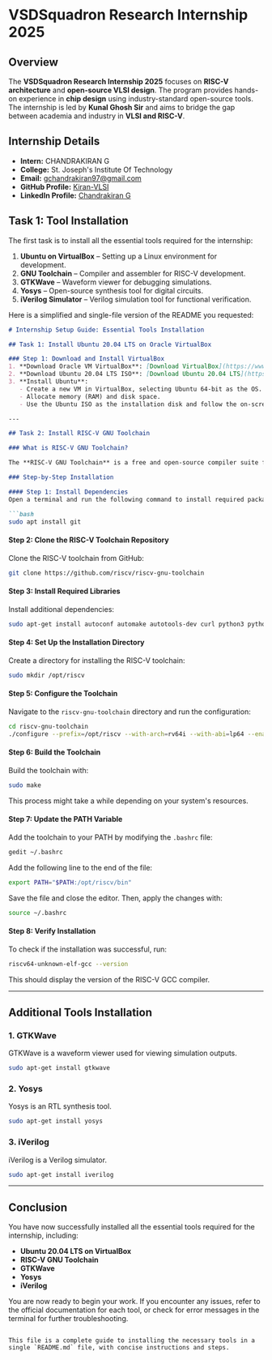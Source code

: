 # VSDSquadron Research Internship 2025

## Overview
The **VSDSquadron Research Internship 2025** focuses on **RISC-V architecture** and **open-source VLSI design**. The program provides hands-on experience in **chip design** using industry-standard open-source tools. The internship is led by **Kunal Ghosh Sir** and aims to bridge the gap between academia and industry in **VLSI and RISC-V**.

## Internship Details
- **Intern:** CHANDRAKIRAN G  
- **College:** St. Joseph's Institute Of Technology  
- **Email:** [gchandrakiran97@gmail.com](mailto:gchandrakiran97@gmail.com)  
- **GitHub Profile:** [Kiran-VLSI](https://github.com/Kiran-VLSI)  
- **LinkedIn Profile:** [Chandrakiran G](https://www.linkedin.com/in/chandrakiran-g-409816257)  

## Task 1: Tool Installation
The first task is to install all the essential tools required for the internship:
1. **Ubuntu on VirtualBox** – Setting up a Linux environment for development.
2. **GNU Toolchain** – Compiler and assembler for RISC-V development.
3. **GTKWave** – Waveform viewer for debugging simulations.
4. **Yosys** – Open-source synthesis tool for digital circuits.
5. **iVerilog Simulator** – Verilog simulation tool for functional verification.

Here is a simplified and single-file version of the README you requested:

```markdown
# Internship Setup Guide: Essential Tools Installation

## Task 1: Install Ubuntu 20.04 LTS on Oracle VirtualBox

### Step 1: Download and Install VirtualBox
1. **Download Oracle VM VirtualBox**: [Download VirtualBox](https://www.virtualbox.org/)
2. **Download Ubuntu 20.04 LTS ISO**: [Download Ubuntu 20.04 LTS](https://releases.ubuntu.com/20.04/)
3. **Install Ubuntu**: 
   - Create a new VM in VirtualBox, selecting Ubuntu 64-bit as the OS.
   - Allocate memory (RAM) and disk space.
   - Use the Ubuntu ISO as the installation disk and follow the on-screen installation instructions.

---

## Task 2: Install RISC-V GNU Toolchain

### What is RISC-V GNU Toolchain?

The **RISC-V GNU Toolchain** is a free and open-source compiler suite for C and C++. It supports the creation of assembly instructions and sequences for simulators and FPGA targets.

### Step-by-Step Installation

#### Step 1: Install Dependencies
Open a terminal and run the following command to install required packages:

```bash
sudo apt install git
```

#### Step 2: Clone the RISC-V Toolchain Repository
Clone the RISC-V toolchain from GitHub:

```bash
git clone https://github.com/riscv/riscv-gnu-toolchain
```

#### Step 3: Install Required Libraries
Install additional dependencies:

```bash
sudo apt-get install autoconf automake autotools-dev curl python3 python3-pip libmpc-dev libmpfr-dev libgmp-dev gawk build-essential bison flex texinfo gperf libtool patchutils bc zlib1g-dev libexpat-dev ninja-build git cmake libglib2.0-dev libslirp-dev
```

#### Step 4: Set Up the Installation Directory
Create a directory for installing the RISC-V toolchain:

```bash
sudo mkdir /opt/riscv
```

#### Step 5: Configure the Toolchain
Navigate to the `riscv-gnu-toolchain` directory and run the configuration:

```bash
cd riscv-gnu-toolchain
./configure --prefix=/opt/riscv --with-arch=rv64i --with-abi=lp64 --enable-multilib
```

#### Step 6: Build the Toolchain
Build the toolchain with:

```bash
sudo make
```

This process might take a while depending on your system's resources.

#### Step 7: Update the PATH Variable
Add the toolchain to your PATH by modifying the `.bashrc` file:

```bash
gedit ~/.bashrc
```

Add the following line to the end of the file:

```bash
export PATH="$PATH:/opt/riscv/bin"
```

Save the file and close the editor. Then, apply the changes with:

```bash
source ~/.bashrc
```

#### Step 8: Verify Installation
To check if the installation was successful, run:

```bash
riscv64-unknown-elf-gcc --version
```

This should display the version of the RISC-V GCC compiler.

---

## Additional Tools Installation

### 1. GTKWave

GTKWave is a waveform viewer used for viewing simulation outputs.

```bash
sudo apt-get install gtkwave
```

### 2. Yosys

Yosys is an RTL synthesis tool.

```bash
sudo apt-get install yosys
```

### 3. iVerilog

iVerilog is a Verilog simulator.

```bash
sudo apt-get install iverilog
```

---

## Conclusion

You have now successfully installed all the essential tools required for the internship, including:
- **Ubuntu 20.04 LTS on VirtualBox**
- **RISC-V GNU Toolchain**
- **GTKWave**
- **Yosys**
- **iVerilog**

You are now ready to begin your work. If you encounter any issues, refer to the official documentation for each tool, or check for error messages in the terminal for further troubleshooting.
```

This file is a complete guide to installing the necessary tools in a single `README.md` file, with concise instructions and steps.

